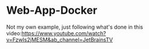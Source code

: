 # Web-App-Docker

Not my own example, just following what's done in this video:https://www.youtube.com/watch?v=FzwIs2jMESM&ab_channel=JetBrainsTV
